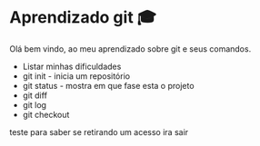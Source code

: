 # Aprendizado git :mortar_board:

Olá bem vindo, ao meu aprendizado sobre git e seus comandos.

- Listar minhas dificuldades
- git init - inicia um repositório
- git status - mostra em que fase esta o projeto
- git diff
- git log
- git checkout 



teste para saber se retirando um acesso ira sair 
